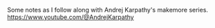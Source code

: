Some notes as I follow along with Andrej Karpathy's makemore series.
https://www.youtube.com/@AndrejKarpathy
